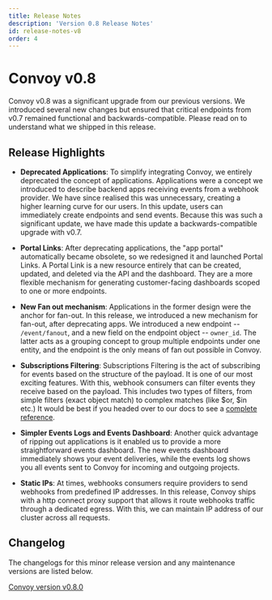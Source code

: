 ```yaml
---
title: Release Notes
description: 'Version 0.8 Release Notes'
id: release-notes-v8
order: 4
---
```


# Convoy v0.8
Convoy v0.8 was a significant upgrade from our previous versions. We introduced several new changes but ensured that critical endpoints from v0.7 remained functional and backwards-compatible. Please read on to understand what we shipped in this release.

## Release Highlights
- **Deprecated Applications**: To simplify integrating Convoy, we entirely deprecated the concept of applications. Applications were a concept we introduced to describe backend apps receiving events from a webhook provider. We have since realised this was unnecessary, creating a higher learning curve for our users. In this update, users can immediately create endpoints and send events. Because this was such a significant update, we have made this update a backwards-compatible upgrade with v0.7.

- **Portal Links**: After deprecating applications, the "app portal" automatically became obsolete, so we redesigned it and launched Portal Links. A Portal Link is a new resource entirely that can be created, updated, and deleted via the API and the dashboard. They are a more flexible mechanism for generating customer-facing dashboards scoped to one or more endpoints.

- **New Fan out mechanism**: Applications in the former design were the anchor for fan-out. In this release, we introduced a new mechanism for fan-out, after deprecating apps. We introduced a new endpoint -- `/event/fanout`, and a new field on the endpoint object -- `owner_id`. The latter acts as a grouping concept to group multiple endpoints under one entity, and the endpoint is the only means of fan out possible in Convoy.

- **Subscriptions Filtering**: Subscriptions Filtering is the act of subscribing for events based on the structure of the payload. It is one of our most exciting features. With this, webhook consumers can filter events they receive based on the payload. This includes two types of filters, from simple filters (exact object match) to complex matches (like $or, $in etc.) It would be best if you headed over to our docs to see a [complete reference](/docs/manual/subscriptions#subscription-filters).

- **Simpler Events Logs and Events Dashboard**: Another quick advantage of ripping out applications is it enabled us to provide a more straightforward events dashboard. The new events dashboard immediately shows your event deliveries, while the events log shows you all events sent to Convoy for incoming and outgoing projects.

- **Static IPs**: At times, webhooks consumers require providers to send webhooks from predefined IP addresses. In this release, Convoy ships with a http connect proxy support that allows it route webhooks traffic through a dedicated egress. With this, we can maintain IP address of our cluster across all requests.

## Changelog
The changelogs for this minor release version and any maintenance versions are listed below.

[Convoy version v0.8.0](https://github.com/frain-dev/convoy/releases/tag/v0.8.0)
